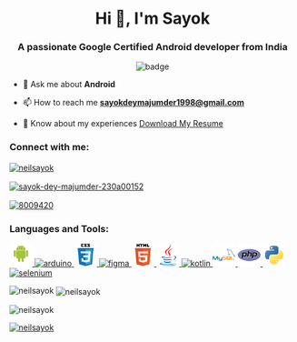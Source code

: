 <h1 align="center">Hi 👋, I'm Sayok</h1>
<h3 align="center">A passionate Google Certified Android developer from India</h3>


<p align="center"> <img src="https://api.accredible.com/v1/frontend/credential_website_embed_image/badge/45476008" alt="badge" /> </p>



- 💬 Ask me about **Android**

- 📫 How to reach me **sayokdeymajumder1998@gmail.com**

- 📄 Know about my experiences [Download My Resume](https://docs.google.com/document/d/1iCpE7Fr72y9SwoZuKQqOVyEZg2MeREgoiKpEJ3BkN0Q/edit)

<h3 align="left">Connect with me:</h3>
<p align="left">
<a href="https://codepen.io/neilsayok" target="blank"><img align="center" src="https://raw.githubusercontent.com/rahuldkjain/github-profile-readme-generator/master/src/images/icons/Social/codepen.svg" alt="neilsayok" height="30" width="40" /></a>

<a href="https://linkedin.com/in/sayok-dey-majumder-230a00152" target="blank"><img align="center" src="https://raw.githubusercontent.com/rahuldkjain/github-profile-readme-generator/master/src/images/icons/Social/linked-in-alt.svg" alt="sayok-dey-majumder-230a00152" height="30" width="40" /></a>

<a href="https://stackoverflow.com/users/8009420" target="blank"><img align="center" src="https://raw.githubusercontent.com/rahuldkjain/github-profile-readme-generator/master/src/images/icons/Social/stack-overflow.svg" alt="8009420" height="30" width="40" /></a>

</p>

<h3 align="left">Languages and Tools:</h3>
<p align="left"> <a href="https://developer.android.com" target="_blank" rel="noreferrer"> <img src="https://raw.githubusercontent.com/devicons/devicon/master/icons/android/android-original-wordmark.svg" alt="android" width="40" height="40"/> </a> <a href="https://www.arduino.cc/" target="_blank" rel="noreferrer"> <img src="https://cdn.worldvectorlogo.com/logos/arduino-1.svg" alt="arduino" width="40" height="40"/> </a> <a href="https://www.w3schools.com/css/" target="_blank" rel="noreferrer"> <img src="https://raw.githubusercontent.com/devicons/devicon/master/icons/css3/css3-original-wordmark.svg" alt="css3" width="40" height="40"/> </a> <a href="https://www.figma.com/" target="_blank" rel="noreferrer"> <img src="https://www.vectorlogo.zone/logos/figma/figma-icon.svg" alt="figma" width="40" height="40"/> </a> <a href="https://www.w3.org/html/" target="_blank" rel="noreferrer"> <img src="https://raw.githubusercontent.com/devicons/devicon/master/icons/html5/html5-original-wordmark.svg" alt="html5" width="40" height="40"/> </a> <a href="https://www.java.com" target="_blank" rel="noreferrer"> <img src="https://raw.githubusercontent.com/devicons/devicon/master/icons/java/java-original.svg" alt="java" width="40" height="40"/> </a> <a href="https://kotlinlang.org" target="_blank" rel="noreferrer"> <img src="https://www.vectorlogo.zone/logos/kotlinlang/kotlinlang-icon.svg" alt="kotlin" width="40" height="40"/> </a> <a href="https://www.mysql.com/" target="_blank" rel="noreferrer"> <img src="https://raw.githubusercontent.com/devicons/devicon/master/icons/mysql/mysql-original-wordmark.svg" alt="mysql" width="40" height="40"/> </a> <a href="https://www.php.net" target="_blank" rel="noreferrer"> <img src="https://raw.githubusercontent.com/devicons/devicon/master/icons/php/php-original.svg" alt="php" width="40" height="40"/> </a> <a href="https://www.python.org" target="_blank" rel="noreferrer"> <img src="https://raw.githubusercontent.com/devicons/devicon/master/icons/python/python-original.svg" alt="python" width="40" height="40"/> </a> <a href="https://www.selenium.dev" target="_blank" rel="noreferrer"> <img src="https://raw.githubusercontent.com/detain/svg-logos/780f25886640cef088af994181646db2f6b1a3f8/svg/selenium-logo.svg" alt="selenium" width="40" height="40"/> </a> </p>

<p><img align="left" src="https://github-readme-stats.vercel.app/api/top-langs?username=neilsayok&show_icons=true&locale=en&layout=compact" alt="neilsayok" /></p>

<p>&nbsp;<img align="center" src="https://github-readme-stats.vercel.app/api?username=neilsayok&show_icons=true&locale=en" alt="neilsayok" /></p>

<p><img align="center" src="https://github-readme-streak-stats.herokuapp.com/?user=neilsayok&" alt="neilsayok" /></p>

<p align="left"> <a href="https://github.com/ryo-ma/github
-profile-trophy"><img src="https://github-profile-trophy.vercel.app/?username=neilsayok" alt="neilsayok" /></a> </p>
